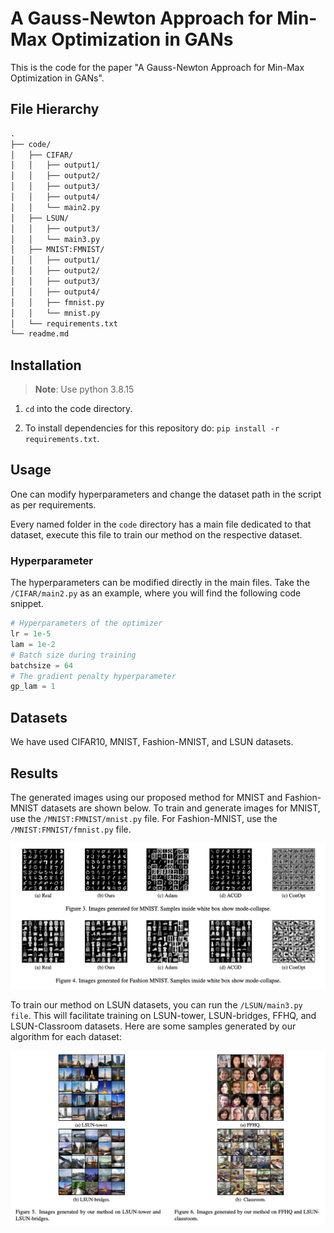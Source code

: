 # A Gauss-Newton Approach for Min-Max Optimization in GANs

This is the code for the paper "A Gauss-Newton Approach for Min-Max Optimization in GANs".

## File Hierarchy

```txt
.
├── code/
│   ├── CIFAR/
│   │   ├── output1/
│   │   ├── output2/
│   │   ├── output3/
│   │   ├── output4/
│   │   └── main2.py
│   ├── LSUN/
│   │   ├── output3/
│   │   └── main3.py
│   ├── MNIST:FMNIST/
│   │   ├── output1/
│   │   ├── output2/
│   │   ├── output3/
│   │   ├── output4/
│   │   ├── fmnist.py
│   │   └── mnist.py
│   └── requirements.txt
└── readme.md
```

## Installation

> **Note**: Use python 3.8.15

1. `cd` into the code directory. 

2. To install dependencies for this repository do: `pip install -r requirements.txt`. 

## Usage 

One can modify hyperparameters and change the dataset path in the script as per requirements.

Every named folder in the `code` directory has a main file dedicated to that dataset, execute this file to train our method on the respective dataset.

### Hyperparameter

The hyperparameters can be modified directly in the main files. Take the `/CIFAR/main2.py` as an example, where you will find the following code snippet. 

```python
# Hyperparameters of the optimizer
lr = 1e-5
lam = 1e-2
# Batch size during training
batchsize = 64
# The gradient penalty hyperparameter
gp_lam = 1
```

## Datasets

We have used CIFAR10, MNIST, Fashion-MNIST, and LSUN datasets.

## Results

The generated images using our proposed method for MNIST and Fashion-MNIST datasets are shown below. To train and generate images for MNIST, use the `/MNIST:FMNIST/mnist.py` file. For Fashion-MNIST, use the `/MNIST:FMNIST/fmnist.py` file.

![MNIST and Fashion-MNIST image Generation](./image.png)

To train our method on LSUN datasets, you can run the `/LSUN/main3.py file`. This will facilitate training on LSUN-tower, LSUN-bridges, FFHQ, and LSUN-Classroom datasets. Here are some samples generated by our algorithm for each dataset:

![Lsun-Bridges, FFHQ and Lsun-Classroom image Generation](./image2.png)
